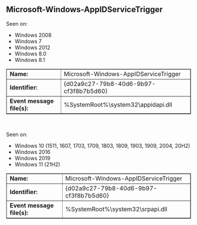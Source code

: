 ## Microsoft-Windows-AppIDServiceTrigger

Seen on:
* Windows 2008
* Windows 7
* Windows 2012
* Windows 8.0
* Windows 8.1

<table border="1" class="docutils">
  <tbody>
    <tr>
      <td><b>Name:</b></td>
      <td>Microsoft-Windows-AppIDServiceTrigger</td>
    </tr>
    <tr>
      <td><b>Identifier:</b></td>
      <td>{d02a9c27-79b8-40d6-9b97-cf3f8b7b5d60}</td>
    </tr>
    <tr>
      <td><b>Event message file(s):</b></td>
      <td>%SystemRoot%\system32\appidapi.dll</td>
    </tr>
  </tbody>
</table>

&nbsp;

Seen on:
* Windows 10 (1511, 1607, 1703, 1709, 1803, 1809, 1903, 1909, 2004, 20H2)
* Windows 2016
* Windows 2019
* Windows 11 (21H2)

<table border="1" class="docutils">
  <tbody>
    <tr>
      <td><b>Name:</b></td>
      <td>Microsoft-Windows-AppIDServiceTrigger</td>
    </tr>
    <tr>
      <td><b>Identifier:</b></td>
      <td>{d02a9c27-79b8-40d6-9b97-cf3f8b7b5d60}</td>
    </tr>
    <tr>
      <td><b>Event message file(s):</b></td>
      <td>%SystemRoot%\system32\srpapi.dll</td>
    </tr>
  </tbody>
</table>

&nbsp;

